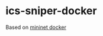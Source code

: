 # ics-sniper-docker 

Based on [mininet docker](https://github.com/iwaseyusuke/docker-mininet/tree/main)
